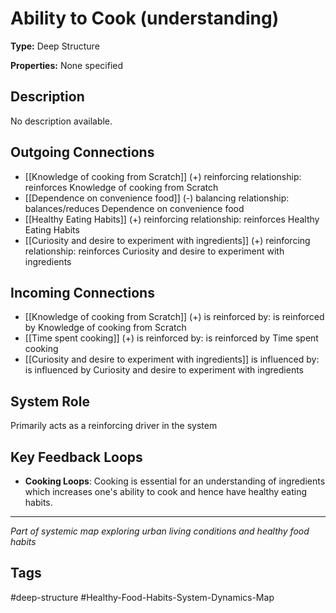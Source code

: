 # Ability to Cook (understanding)

**Type:** Deep Structure

**Properties:** None specified

## Description
No description available.

## Outgoing Connections
- [[Knowledge of   cooking from  Scratch]] (+) reinforcing relationship: reinforces Knowledge of   cooking from  Scratch
- [[Dependence on convenience food]] (-) balancing relationship: balances/reduces Dependence on convenience food
- [[Healthy Eating Habits]] (+) reinforcing relationship: reinforces Healthy Eating Habits
- [[Curiosity and desire to experiment with ingredients]] (+) reinforcing relationship: reinforces Curiosity and desire to experiment with ingredients

## Incoming Connections
- [[Knowledge of   cooking from  Scratch]] (+) is reinforced by: is reinforced by Knowledge of   cooking from  Scratch
- [[Time spent cooking]] (+) is reinforced by: is reinforced by Time spent cooking
- [[Curiosity and desire to experiment with ingredients]] is influenced by: is influenced by Curiosity and desire to experiment with ingredients

## System Role
Primarily acts as a reinforcing driver in the system

## Key Feedback Loops
- **Cooking Loops**: Cooking is essential for an understanding of ingredients which increases one's ability to cook and hence have healthy eating habits.

---
*Part of systemic map exploring urban living conditions and healthy food habits*

## Tags
#deep-structure #Healthy-Food-Habits-System-Dynamics-Map
